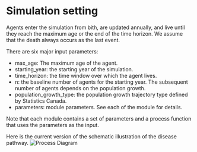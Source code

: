 # Simulation setting
Agents enter the simulation from bith, are updated annually, and live until they reach the maximum age or the end of the time horizon. We assume that the death always occurs as the last event.

There are six major input parameters:
* max_age: The maximum age of the agent. 
* starting_year: the starting year of the simulation. 
* time_horizon: the time window over which the agent lives.
* n: the baseline number of agents for the starting year. The subsequent number of agents depends on the population growth.
* population_growth_type: the population growth trajectory type defined by Statistics Canada.
* parameters: module parameters. See each of the module for details.

Note that each module contains a set of parameters and a process function that uses the parameters as the input.

Here is the current version of the schematic illustration of the disease pathway.
![Process Diagram](../../figures/model/asthma_model_diagram_April05_2021.png)

